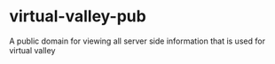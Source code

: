 # virtual-valley-pub
A public domain for viewing all server side information that is used for virtual valley

